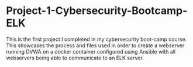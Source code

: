 # Project-1-Cybersecurity-Bootcamp-ELK
This is the first project I completed in my cybersecurity boot-camp course. This showcases the process and files used in order to create a webserver running DVWA on a docker container configured using Ansible with all webservers being able to communicate to an ELK server. 
